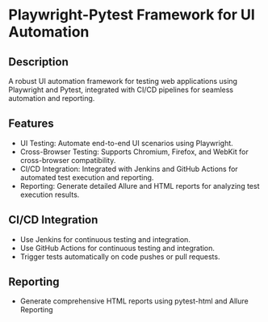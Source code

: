 # Playwright-Pytest Framework for UI Automation

## Description
A robust UI automation framework for testing web applications using Playwright and Pytest, integrated with CI/CD pipelines for seamless automation and reporting.

## Features
- UI Testing: Automate end-to-end UI scenarios using Playwright.
- Cross-Browser Testing: Supports Chromium, Firefox, and WebKit for cross-browser compatibility.
- CI/CD Integration: Integrated with Jenkins and GitHub Actions for automated test execution and reporting.
- Reporting: Generate detailed Allure and HTML reports for analyzing test execution results.

## CI/CD Integration
- Use Jenkins for continuous testing and integration.
- Use GitHub Actions for continuous testing and integration.
- Trigger tests automatically on code pushes or pull requests.

## Reporting
- Generate comprehensive HTML reports using pytest-html and Allure Reporting
  
